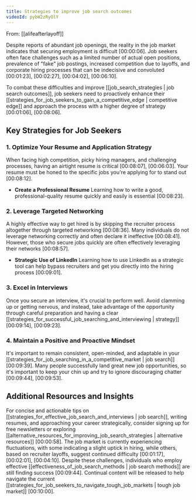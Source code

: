 ```yaml
---
title: Strategies to improve job search outcomes
videoId: pybW2zRyOlY
---
```


From: [[alifeafterlayoff]] <br/> 

Despite reports of abundant job openings, the reality in the job market indicates that securing employment is difficult <a class="yt-timestamp" data-t="00:00:06">[00:00:06]</a>. Job seekers often face challenges such as a limited number of actual open positions, prevalence of "fake" job postings, increased competition due to layoffs, and corporate hiring processes that can be indecisive and convoluted <a class="yt-timestamp" data-t="00:01:23">[00:01:23]</a>, <a class="yt-timestamp" data-t="00:02:27">[00:02:27]</a>, <a class="yt-timestamp" data-t="00:04:02">[00:04:02]</a>, <a class="yt-timestamp" data-t="00:06:10">[00:06:10]</a>.

To combat these difficulties and improve [[job_search_strategies | job search outcomes]], job seekers need to proactively enhance their [[strategies_for_job_seekers_to_gain_a_competitive_edge | competitive edge]] and approach the process with a higher degree of strategy <a class="yt-timestamp" data-t="00:01:06">[00:01:06]</a>, <a class="yt-timestamp" data-t="00:08:06">[00:08:06]</a>.

## Key Strategies for Job Seekers

### 1. Optimize Your Resume and Application Strategy
When facing high competition, picky hiring managers, and challenging processes, having an airtight resume is critical <a class="yt-timestamp" data-t="00:08:07">[00:08:07]</a>, <a class="yt-timestamp" data-t="00:06:03">[00:06:03]</a>. Your resume must be honed to the specific jobs you're applying for to stand out <a class="yt-timestamp" data-t="00:08:12">[00:08:12]</a>.
*   **Create a Professional Resume** Learning how to write a good, professional-quality resume quickly and easily is essential <a class="yt-timestamp" data-t="00:08:23">[00:08:23]</a>.

### 2. Leverage Targeted Networking
A highly effective way to get hired is by skipping the recruiter process altogether through targeted networking <a class="yt-timestamp" data-t="00:08:36">[00:08:36]</a>. Many individuals do not leverage networking correctly and often declare it ineffective <a class="yt-timestamp" data-t="00:08:41">[00:08:41]</a>. However, those who secure jobs quickly are often effectively leveraging their networks <a class="yt-timestamp" data-t="00:08:57">[00:08:57]</a>.
*   **Strategic Use of LinkedIn** Learning how to use LinkedIn as a strategic tool can help bypass recruiters and get you directly into the hiring process <a class="yt-timestamp" data-t="00:09:01">[00:09:01]</a>.

### 3. Excel in Interviews
Once you secure an interview, it's crucial to perform well. Avoid clamming up or getting nervous, and instead, take advantage of the opportunity through careful preparation and having a clear [[strategies_for_successful_job_searching_and_interviewing | strategy]] <a class="yt-timestamp" data-t="00:09:14">[00:09:14]</a>, <a class="yt-timestamp" data-t="00:09:23">[00:09:23]</a>.

### 4. Maintain a Positive and Proactive Mindset
It's important to remain consistent, open-minded, and adaptable in your [[strategies_for_job_searching_in_a_competitive_market | job search]] <a class="yt-timestamp" data-t="00:09:39">[00:09:39]</a>. Many people successfully land great new job opportunities, so it's important to keep your chin up and try to ignore discouraging chatter <a class="yt-timestamp" data-t="00:09:44">[00:09:44]</a>, <a class="yt-timestamp" data-t="00:09:53">[00:09:53]</a>.

## Additional Resources and Insights
For concise and actionable tips on [[strategies_for_effective_job_search_and_interviews | job search]], writing resumes, and approaching your career strategically, consider signing up for free newsletters or exploring [[alternative_resources_for_improving_job_search_strategies | alternative resources]] <a class="yt-timestamp" data-t="00:00:58">[00:00:58]</a>. The job market is currently experiencing fluctuations, with some indicating a slight uptick in hiring, while others, based on recruiter layoffs, suggest continued difficulty <a class="yt-timestamp" data-t="00:01:17">[00:01:17]</a>, <a class="yt-timestamp" data-t="00:02:01">[00:02:01]</a>, <a class="yt-timestamp" data-t="00:04:10">[00:04:10]</a>. Despite these challenges, individuals who employ effective [[effectiveness_of_job_search_methods | job search methods]] are still finding success <a class="yt-timestamp" data-t="00:09:44">[00:09:44]</a>. Continual content will be released to help navigate the current [[strategies_for_job_seekers_to_navigate_tough_job_markets | tough job market]] <a class="yt-timestamp" data-t="00:10:00">[00:10:00]</a>.